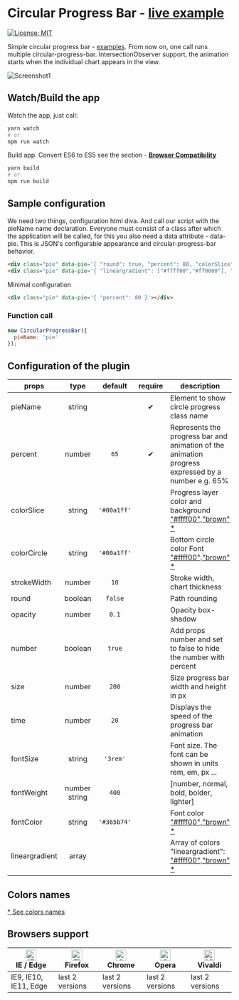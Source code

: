 # Circular Progress Bar - [live example](https://tomik23.github.io/circular-progress-bar/)

[![License: MIT](https://img.shields.io/badge/License-MIT-blue.svg)](https://opensource.org/licenses/MIT)

Simple circular progress bar - [examples](https://tomik23.github.io/circular-progress-bar/).
From now on, one call runs multiple circular-progress-bar.
IntersectionObserver support, the animation starts when the individual chart appears in the view.

![Screenshot1](https://github.com/tomik23/circular-progress-bar/blob/master/circular-progress-bar.png)


## Watch/Build the app
Watch the app, just call:

```bash
yarn watch
# or
npm run watch
```

Build app. Convert ES6 to ES5 see the section - **[Browser Compatibility](https://github.com/tomik23/circular-progress-bar#colors-names)**

```bash
yarn build
# or
npm run build
```

## Sample configuration
We need two things, configuration html diva. And call our script with the pieName name declaration.
Everyone must consist of a class after which the application will be called, for this you also need a data attribute - data-pie. This is JSON's configurable appearance and circular-progress-bar behavior.

```html
<div class="pie" data-pie='{ "round": true, "percent": 80, "colorSlice": "#E91E63", "time": 20 }'></div>
<div class="pie" data-pie='{ "lineargradient": ["#ffff00","#ff0000"], "percent": 20, "colorSlice": "#000", "colorCircle": "#e6e6e6", "strokeWidth": 15, "number": false }'></div>
```
Minimal configuration 
```html
<div class="pie" data-pie='{ "percent": 80 }'></div>
```
### Function call

```javascript
new CircularProgressBar({
  pieName: 'pie'
});
```

## Configuration of the plugin

props | type | default | require | description
---- | :-------: | :-------: | :--------: | -----------
pieName | string |  | ✔ | Element to show circle progress class name 
percent | number | `65` | ✔ | Represents the progress bar and animation of the animation progress expressed by a number e.g. 65%
colorSlice | string | `'#00a1ff'` | | Progress layer color and background ["#ffff00","brown" *](#colors-names)
colorCircle | string | `'#00a1ff'` | | Bottom circle color Font ["#ffff00","brown" *](#colors-names)
strokeWidth | number | `10` |  | Stroke width, chart thickness
round | boolean | `false` |  | Path rounding
opacity | number | `0.1` |  | Opacity box-shadow
number | boolean | `true` |  | Add props number and set to false to hide the number with percent
size | number | `200` |  | Size progress bar width and height in px
time | number | `20` |  | Displays the speed of the progress bar animation
fontSize | string | `'3rem'` |  | Font size. The font can be shown in units rem, em, px ...
fontWeight | number string | `400` |  | [number, normal, bold, bolder, lighter]
fontColor | string | `'#365b74'` |  | Font color ["#ffff00","brown" *](#colors-names)
lineargradient | array |  |  | Array of colors "lineargradient": ["#ffff00","brown" *](#colors-names)

## Colors names

[* See colors names](https://htmlcolorcodes.com/color-names/)

## Browsers support

| [<img src="https://raw.githubusercontent.com/alrra/browser-logos/master/src/edge/edge_48x48.png" alt="IE / Edge" width="24px" height="24px" />](http://godban.github.io/browsers-support-badges/)<br/>IE / Edge | [<img src="https://raw.githubusercontent.com/alrra/browser-logos/master/src/firefox/firefox_48x48.png" alt="Firefox" width="24px" height="24px" />](http://godban.github.io/browsers-support-badges/)<br/>Firefox | [<img src="https://raw.githubusercontent.com/alrra/browser-logos/master/src/chrome/chrome_48x48.png" alt="Chrome" width="24px" height="24px" />](http://godban.github.io/browsers-support-badges/)<br/>Chrome | [<img src="https://raw.githubusercontent.com/alrra/browser-logos/master/src/opera/opera_48x48.png" alt="Opera" width="24px" height="24px" />](http://godban.github.io/browsers-support-badges/)<br/>Opera | [<img src="https://raw.githubusercontent.com/alrra/browser-logos/master/src/vivaldi/vivaldi_48x48.png" alt="Vivaldi" width="24px" height="24px" />](http://godban.github.io/browsers-support-badges/)<br/>Vivaldi |
| --------- | --------- | --------- | --------- | --------- |
| IE9, IE10, IE11, Edge| last 2 versions| last 2 versions| last 2 versions| last 2 versions